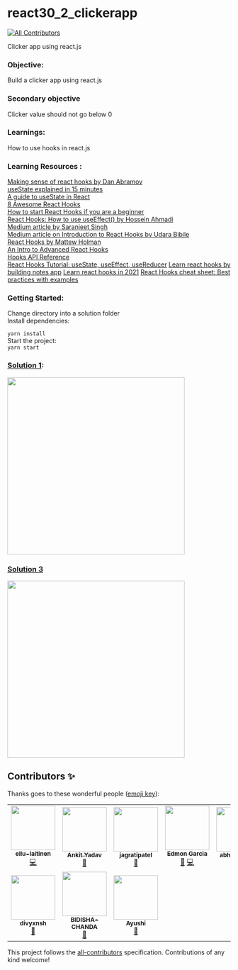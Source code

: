 # react30_2_clickerapp
<!-- ALL-CONTRIBUTORS-BADGE:START - Do not remove or modify this section -->
[![All Contributors](https://img.shields.io/badge/all_contributors-9-orange.svg?style=flat-square)](#contributors-)
<!-- ALL-CONTRIBUTORS-BADGE:END -->

Clicker app using react.js

### Objective:

Build a clicker app using react.js

### Secondary objective

Clicker value should not go below 0

### Learnings:

How to use hooks in react.js

### Learning Resources :
[Making sense of react hooks by Dan Abramov](https://dev.to/dan_abramov/making-sense-of-react-hooks-2eib)   
[useState explained in 15 minutes](https://www.youtube.com/watch?v=O6P86uwfdR0&ab_channel=WebDevSimplified)   
[A guide to useState in React](https://blog.logrocket.com/a-guide-to-usestate-in-react-ecb9952e406c/)   
[8 Awesome React Hooks](https://medium.com/better-programming/8-awesome-react-hooks-2cb31aed4f3d)   
[How to start React Hooks if you are a beginner](https://medium.com/swlh/how-to-start-with-react-hooks-b8ab723ec048)   
[React Hooks: How to use useEffect() by Hossein Ahmadi](https://medium.com/javascript-in-plain-english/react-hooks-how-to-use-useeffect-ecea3e90d84f)  
[Medium article by Saranjeet Singh](https://medium.com/@_sunnygrewal/hooks-in-react-3edfea531739)  
[Medium article on Introduction to React Hooks by Udara Bibile](https://medium.com/@chathuranga94/introduction-to-react-hooks-4694fe2d0fc0)  
[React Hooks by Mattew Holman](https://medium.com/@matthew.holman/react-hooks-usestate-41ff1bf82dd)  
[An Intro to Advanced React Hooks](https://medium.com/in-the-weeds/an-intro-to-advanced-react-hooks-a8af6397fe28)  
[Hooks API Reference](https://reactjs.org/docs/hooks-reference.html)  
[React Hooks Tutorial: useState, useEffect, useReducer](https://www.valentinog.com/blog/hooks/)
[Learn react hooks by building notes app](https://flexiple.com/react/react-hooks-learn-by-building-a-notes-app/)
[Learn react hooks in 2021](https://betterprogramming.pub/learn-react-hooks-in-2021-405061b76c24)
[React Hooks cheat sheet: Best practices with examples](https://blog.logrocket.com/react-hooks-cheat-sheet-unlock-solutions-to-common-problems-af4caf699e70/)
### Getting Started:   
Change directory into a solution folder   
Install dependencies:     

`yarn install`  
Start the project:  
`yarn start`

### [Solution 1](https://github.com/codeclassifiers/react30_2_clickerapp/tree/master/solution_1):

<img src="https://res.cloudinary.com/dk22rcdch/image/upload/v1602056241/Blogimages/Clicker_o7hqyq.gif" height="400" />

### [Solution 3](https://github.com/codeclassifiers/react30_2_clickerapp/tree/master/solution_3)
<img src="https://res.cloudinary.com/dk22rcdch/image/upload/v1602643920/Blogimages/Screenshot_2020-10-14_at_8.06.39_AM_a3zqoc.png" height="400" />

## Contributors ✨

Thanks goes to these wonderful people ([emoji key](https://allcontributors.org/docs/en/emoji-key)):

<!-- ALL-CONTRIBUTORS-LIST:START - Do not remove or modify this section -->
<!-- prettier-ignore-start -->
<!-- markdownlint-disable -->
<table>
  <tr>
    <td align="center"><a href="https://github.com/ellu-laitinen"><img src="https://avatars1.githubusercontent.com/u/59651879?v=4?s=100" width="100px;" alt=""/><br /><sub><b>ellu-laitinen</b></sub></a><br /><a href="https://github.com/saurabhnative/react30_2_clickerapp/commits?author=ellu-laitinen" title="Code">💻</a></td>
    <td align="center"><a href="https://github.com/imakki"><img src="https://avatars0.githubusercontent.com/u/30835936?v=4?s=100" width="100px;" alt=""/><br /><sub><b>Ankit Yadav</b></sub></a><br /><a href="https://github.com/saurabhnative/react30_2_clickerapp/commits?author=imakki" title="Documentation">📖</a></td>
    <td align="center"><a href="https://github.com/jagratipatel"><img src="https://avatars1.githubusercontent.com/u/47077847?v=4?s=100" width="100px;" alt=""/><br /><sub><b>jagratipatel</b></sub></a><br /><a href="https://github.com/saurabhnative/react30_2_clickerapp/commits?author=jagratipatel" title="Documentation">📖</a></td>
    <td align="center"><a href="https://github.com/vapx"><img src="https://avatars0.githubusercontent.com/u/44257413?v=4?s=100" width="100px;" alt=""/><br /><sub><b>Edmon Garcia</b></sub></a><br /><a href="https://github.com/saurabhnative/react30_2_clickerapp/commits?author=vapx" title="Documentation">📖</a> <a href="https://github.com/saurabhnative/react30_2_clickerapp/commits?author=vapx" title="Code">💻</a></td>
    <td align="center"><a href="https://github.com/abhinavvv-7"><img src="https://avatars2.githubusercontent.com/u/72988038?v=4?s=100" width="100px;" alt=""/><br /><sub><b>abhinavvv-7</b></sub></a><br /><a href="https://github.com/saurabhnative/react30_2_clickerapp/commits?author=abhinavvv-7" title="Documentation">📖</a></td>
    <td align="center"><a href="https://github.com/omkar669"><img src="https://avatars3.githubusercontent.com/u/46934695?v=4?s=100" width="100px;" alt=""/><br /><sub><b>omkar669</b></sub></a><br /><a href="https://github.com/saurabhnative/react30_2_clickerapp/commits?author=omkar669" title="Documentation">📖</a></td>
    <td align="center"><a href="https://github.com/ghostmaulik"><img src="https://avatars1.githubusercontent.com/u/56753665?v=4?s=100" width="100px;" alt=""/><br /><sub><b>Maulik Khanna</b></sub></a><br /><a href="https://github.com/saurabhnative/react30_2_clickerapp/commits?author=ghostmaulik" title="Documentation">📖</a></td>
  </tr>
  <tr>
    <td align="center"><a href="https://github.com/divyxnsh"><img src="https://avatars1.githubusercontent.com/u/58469666?v=4?s=100" width="100px;" alt=""/><br /><sub><b>divyxnsh</b></sub></a><br /><a href="https://github.com/saurabhnative/react30_2_clickerapp/commits?author=divyxnsh" title="Documentation">📖</a></td>
    <td align="center"><a href="https://github.com/BIDISHA-CHANDA"><img src="https://avatars.githubusercontent.com/u/67823051?v=4?s=100" width="100px;" alt=""/><br /><sub><b>BIDISHA-CHANDA</b></sub></a><br /><a href="https://github.com/saurabhnative/react30_2_clickerapp/commits?author=BIDISHA-CHANDA" title="Documentation">📖</a></td>
    <td align="center"><a href="https://github.com/ayushi2410"><img src="https://avatars.githubusercontent.com/u/51434799?v=4" width="100px;" alt=""/><br /><sub><b>Ayushi</b></sub></a><br /><a href="https://github.com/saurabhnative/react30_2_clickerapp/commits?author=Ayushi" title="Documentation">📖</a></td>
  </tr>
</table>

<!-- markdownlint-restore -->
<!-- prettier-ignore-end -->

<!-- ALL-CONTRIBUTORS-LIST:END -->

This project follows the [all-contributors](https://github.com/all-contributors/all-contributors) specification. Contributions of any kind welcome!
